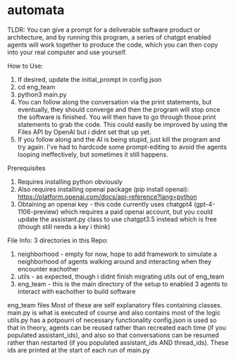 # automata

TLDR: You can give a prompt for a deliverable software product or architecture, and by running this program, a series of chatgpt enabled agents will work together to produce the code, which you can then copy into your real computer and use yourself.

How to Use:
1. If desired, update the initial_prompt in config.json
2. cd eng_team
3. python3 main.py
4. You can follow along the conversation via the print statements, but eventually, they should converge and then the program will stop once the software is finished. You will then have to go through those print statements to grab the code. This could easily be improved by using the Files API by OpenAI but i didnt set that up yet.
5. If you follow along and the AI is being stupid, just kill the program and try again. I've had to hardcode some prompt-editing to avoid the agents looping ineffectively, but sometimes it still happens.

Prerequisites
1. Requires installing python obviously
2. Also requires installing openai package (pip install openai):
https://platform.openai.com/docs/api-reference?lang=python
3. Obtaining an openai key - this code currently uses chatgpt4 (gpt-4-1106-preview) which requires a paid openai account, but you could update the assistant.py class to use chatgpt3.5 instead which is free (though still needs a key i think)


File Info:
3 directories in this Repo:

1. neighborhood - empty for now, hope to add framework to simulate a neighborhood of agents walking around and interacting when they encounter eachother
2. utils - as expected, though i didnt finish migrating utils out of eng_team
3. eng_team - this is the main directory of the setup to enabled 3 agents to interact with eachother to build software

eng_team files
Most of these are self explanatory files containing classes.
main.py is what is executed of course and also contains most of the logic
utils.py has a potpourri of necessary functionality
config.json is used so that in theory, agents can be reused rather than recreated each time (if you populated assistant_ids), and also so that conversations can be resumed rather than restarted (if you populated assistant_ids AND thread_ids). These ids are printed at the start of each run of main.py